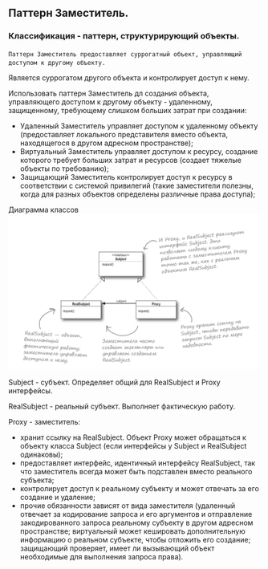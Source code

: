 ## Паттерн Заместитель.
### Классификация - паттерн, структурирующий объекты.

`
Паттерн Заместитель предоставляет суррогатный объект, управляющий доступом к другому объекту.
`

Является суррогатом другого объекта и контролирует доступ к нему.

Использовать паттерн Заместитель дл создания объекта, управляющего доступом к другому объекту - удаленному, защищенному,
требующему слишком больших затрат при создании:
- Удаленный Заместитель управляет доступом к удаленному объекту (предоставляет локального представителя вместо объекта, 
находящегося в другом адресном пространстве);
- Виртуальный Заместитель управляет доступом к ресурсу, создание которого требует больших затрат и ресурсов (создает
тяжелые объекты по требованию);
- Защищающий Заместитель контролирует доступ к ресурсу в соответствии с системой привилегий (такие заместители полезны,
когда для разных объектов определены различные права доступа);


Диаграмма классов
![Диаграмма классов](chema.png)

Subject - субъект. Определяет общий для RealSubject и Proxy интерфейсы.

RealSubject - реальный субъект. Выполняет фактическую работу.

Proxy - заместитель:
- хранит ссылку на RealSubject. Объект Proxy может обращаться к объекту класса Subject (если интерфейсы у Subject и 
RealSubject одинаковы);
- предоставляет интерфейс, идентичный интерфейсу RealSubject, так что заместитель всегда может быть подставлен вместо
реального субъекта;
- контролирует доступ к реальному субъекту и может отвечать за его создание и удаление;
- прочие обязанности зависят от вида заместителя (удаленный отвечает за кодирование запроса и его аргументов и 
отправление закодированного запроса реальному субъекту в другом адресном пространстве; виртуальный может кешировать 
дополнительную информацию о реальном субъекте, чтобы отложить его создание; защищающий проверяет, имеет ли вызывающий
объект необходимые для выполнения запроса права).